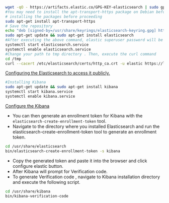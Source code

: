 ```bash
wget -qO - https://artifacts.elastic.co/GPG-KEY-elasticsearch | sudo gpg --dearmor -o /usr/share/keyrings/elasticsearch-keyring.gpg
#You may need to install the apt-transport-https package on Debian before proceeding
# installing the packages before proceeding
sudo apt-get install apt-transport-https
# Save the repository
echo "deb [signed-by=/usr/share/keyrings/elasticsearch-keyring.gpg] https://artifacts.elastic.co/packages/8.x/apt stable main" | sudo tee /etc/apt/sources.list.d/elastic-8.x.list
sudo apt-get update && sudo apt-get install elasticsearch
#After executing the above command, elastic superuser password will be prompt on the screen.  Please save the same in a text file, we need this password for further configurations. 
systemctl start elasticsearch.service
systemctl enable elasticsearch.service
#Change your path to tmp directory . Then, execute the curl command
cd /tmp
curl --cacert /etc/elasticsearch/certs/http_ca.crt -u elastic https://localhost:9200
```
[Configuring the Elasticsearch to access it publicly.](https://github.com/engkasra/ELK/blob/main/elasticsearch%20yml.txt)
```bash
#Installing Kibana
sudo apt-get update && sudo apt-get install kibana
systemctl start kibana.service
systemctl enable kibana.service
```
[Configure the Kibana](https://github.com/engkasra/ELK/blob/main/kibana%20yml.txt)
</br>
* You can then generate an enrollment token for Kibana with the `elasticsearch-create-enrollment-token` tool.
* Navigate to the directory where you installed Elasticsearch and run the elasticsearch-create-enrollment-token tool to generate an enrollment token.
```bash
cd /usr/share/elasticsearch
bin/elasticsearch-create-enrollment-token -s kibana
```
* Copy the generated token and paste it into the browser and  click configure elastic button.
* After Kibana will prompt for Verification code.
* To generate Verification code , navigate to Kibana installation directory and execute the following script.
```bash
cd /usr/share/kibana
bin/kibana-verification-code
```
